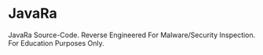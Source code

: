 # JavaRa
JavaRa Source-Code. Reverse Engineered For Malware/Security Inspection. For Education Purposes Only.
